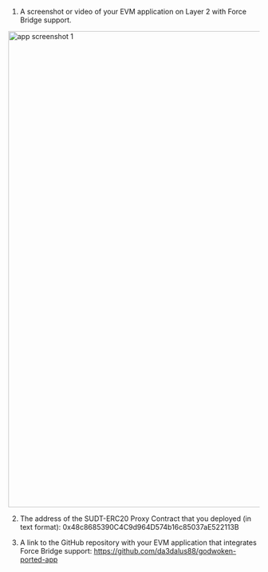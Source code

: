 1. A screenshot or video of your EVM application on Layer 2 with Force Bridge support.

<img width="955" alt="app screenshot 1" src="https://user-images.githubusercontent.com/6180310/129462220-8f2eda11-0261-4825-b956-3e1a1ce79315.png">

2. The address of the SUDT-ERC20 Proxy Contract that you deployed (in text format): 0x48c8685390C4C9d964D574b16c85037aE522113B

3. A link to the GitHub repository with your EVM application that integrates Force Bridge support: https://github.com/da3dalus88/godwoken-ported-app
